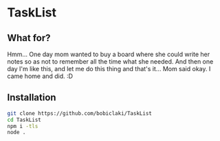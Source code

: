# TaskList

## What for?
Hmm... One day mom wanted to buy a board where she could write her notes so as not to remember all the time what she needed. And then one day I'm like this, and let me do this thing and that's it... Mom said okay. I came home and did. :D

## Installation
```bash
git clone https://github.com/bobiclaki/TaskList
cd TaskList
npm i -tls
node .
```

